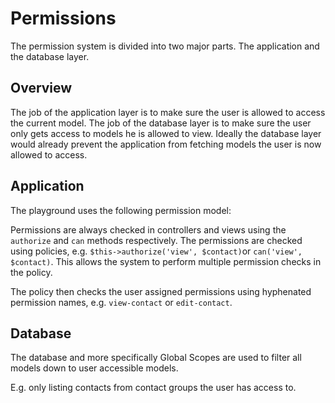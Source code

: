# Permissions

The permission system is divided into two major parts. The application and the database layer. 

## Overview

The job of the application layer is to make sure the user is allowed to access the current model. 
The job of the database layer is to make sure the user only gets access to models he is allowed to view. 
Ideally the database layer would already prevent the application from fetching models the user is now allowed to access. 

## Application
The playground uses the following permission model:

Permissions are always checked in controllers and views using the `authorize` and `can` methods respectively.
The permissions are checked using policies, e.g. `$this->authorize('view', $contact)`or `can('view', $contact)`.
This allows the system to perform multiple permission checks in the policy. 

The policy then checks the user assigned permissions using hyphenated permission names, e.g. `view-contact` or `edit-contact`. 

## Database

The database and more specifically Global Scopes are used to filter all models down to user accessible models.

E.g. only listing contacts from contact groups the user has access to. 
